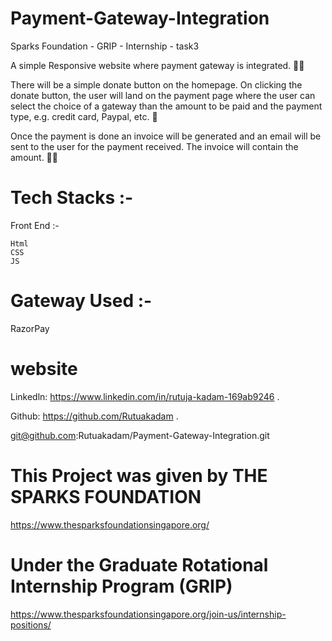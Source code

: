 # Payment-Gateway-Integration
Sparks Foundation - GRIP - Internship - task3

A simple Responsive website where payment gateway is integrated. 💯💯

There will be a simple donate button on the homepage. On clicking the donate button, the user will land on the payment page where the user can select the choice of a gateway than the amount to be paid and the payment type, e.g. credit card, Paypal, etc. 💯

Once the payment is done an invoice will be generated and an email will be sent to the user for the payment received. The invoice will contain the amount. 🎱🎱

# Tech Stacks :-

Front End :-

    Html
    CSS
    JS

# Gateway Used :-

RazorPay

# website 

Linkedln: https://www.linkedin.com/in/rutuja-kadam-169ab9246 .

Github: https://github.com/Rutuakadam .

git@github.com:Rutuakadam/Payment-Gateway-Integration.git

# This Project was given by THE SPARKS FOUNDATION

https://www.thesparksfoundationsingapore.org/

# Under the Graduate Rotational Internship Program (GRIP)

https://www.thesparksfoundationsingapore.org/join-us/internship-positions/
